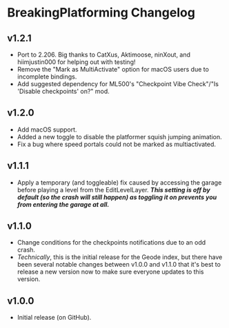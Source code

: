 # BreakingPlatforming Changelog
## v1.2.1
- Port to 2.206. Big thanks to CatXus, Aktimoose, ninXout, and hiimjustin000 for helping out with testing!
- Remove the "Mark as MultiActivate" option for macOS users due to incomplete bindings.
- Add suggested dependency for ML500's "Checkpoint Vibe Check"/"Is 'Disable checkpoints' on?" mod.
## v1.2.0
- Add macOS support.
- Added a new toggle to disable the platformer squish jumping animation.
- Fix a bug where speed portals could not be marked as multiactivated.
## v1.1.1
- Apply a temporary (and toggleable) fix caused by accessing the garage before playing a level from the EditLevelLayer. ***This setting is off by default (so the crash will still happen) as toggling it on prevents you from entering the garage at all.***
## v1.1.0
- Change conditions for the checkpoints notifications due to an odd crash.
- *Technically*, this is the initial release for the Geode index, but there have been several notable changes between v1.0.0 and v1.1.0 that it's best to release a new version now to make sure everyone updates to this version.
## v1.0.0
- Initial release (on GitHub).